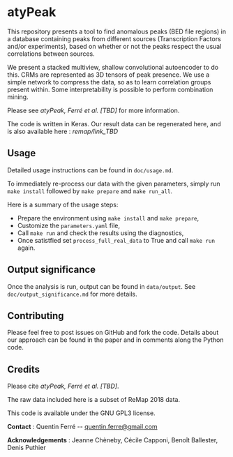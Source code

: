# atyPeak

This repository presents a tool to find anomalous peaks (BED file regions) in a database containing peaks from different sources (Transcription Factors and/or experiments), based on whether or not the peaks respect the usual correlations between sources.

We present a stacked multiview, shallow convolutional autoencoder to do this. CRMs are represented as 3D tensors of peak presence. We use a simple network to compress the data, so as to learn correlation groups present within. Some interpretability is possible to perform combination mining.

Please see *atyPeak, Ferré et al. [TBD]* for more information.

The code is written in Keras. Our result data can be regenerated here, and is also available here : *remap/link_TBD*

## Usage

Detailed usage instructions can be found in `doc/usage.md`.

To immediately re-process our data with the given parameters, simply run `make install` followed by `make prepare` and `make run_all`.

Here is a summary of the usage steps:

- Prepare the environment using `make install` and `make prepare`,
- Customize the `parameters.yaml` file,
- Call `make run` and check the results using the diagnostics,
- Once satistfied set `process_full_real_data` to True and call `make run` again.

## Output significance

Once the analysis is run, output can be found in `data/output`. See `doc/output_significance.md` for more details.

## Contributing

Please feel free to post issues on GitHub and fork the code. Details about our approach can be found in the paper and in comments along the Python code.

## Credits

Please cite *atyPeak, Ferré et al. [TBD]*.

The raw data included here is a subset of ReMap 2018 data.

This code is available under the GNU GPL3 license.

**Contact** : Quentin Ferré -- quentin.ferre@gmail.com

**Acknowledgements** : Jeanne Chèneby, Cécile Capponi, Benoît Ballester, Denis Puthier
